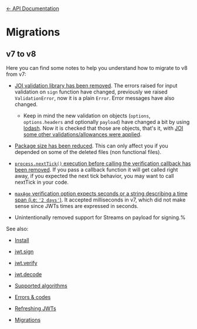 [&larr; API Documentation](/node-jsonwebtoken/)

# Migrations

## v7 to v8
Here you can find some notes to help you understand how to migrate to v8 from v7:

* [JOI validation library has been removed](https://github.com/auth0/node-jsonwebtoken/pull/348). The errors raised for input validation on `sign` function have changed, previously we raised `ValidationError`, now it is a plain `Error`. Error messages have also changed.
  * Keep in mind the new validation on objects (`options`, `options.headers` and optionally `payload`) have changed a bit by using [lodash](https://lodash.com/docs/4.17.4#isPlainObject). Now it is checked that those are objects, that's it, with [JOI some other validations/allowances were applied](https://github.com/hapijs/joi/blob/v6.10.1/API.md#object).

* [Package size has been reduced](https://github.com/auth0/node-jsonwebtoken/pull/347). This can only affect you if you depended on some of the deleted files (non functional files).

* [`process.nextTick()` execution before calling the verification callback has been removed](https://github.com/auth0/node-jsonwebtoken/pull/302). If you pass a callback function it will get called right away, if you expected the next tick behavior, you may want to call nextTick in your code.

* [`maxAge` verification option expects seconds or a string describing a time span (i.e: `'2 days'`)](https://github.com/auth0/node-jsonwebtoken/pull/349). It accepted milliseconds in v7, which did not make sense since JWTs times are expressed in seconds.

* Unintentionally removed support for Streams on payload for signing.%

See also:

* [Install](/node-jsonwebtoken/install)
* [jwt.sign](/node-jsonwebtoken/sign)
* [jwt.verify](/node-jsonwebtoken/verify)
* [jwt.decode](/node-jsonwebtoken/decode)

* [Supported algorithms](/node-jsonwebtoken/algorithms)
* [Errors & codes](/node-jsonwebtoken/errors)
* [Refreshing JWTs](/node-jsonwebtoken/refreshing-jwts)
* [Migrations](/node-jsonwebtoken/migrations)
